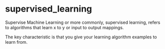 # supervised_learning


Supervise Machine Learning or more commonly, supervised learning, refers to algorithms that learn x to y or input to output mappings.

The key characteristic is that you give your learning algorithm examples to learn from.

